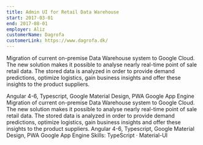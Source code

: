```yaml
---
title: Admin UI for Retail Data Warehouse
start: 2017-03-01
end: 2017-08-01
employer: Aliz
customerName: Dagrofa
customerLink: https://www.dagrofa.dk/
---
```


Migration of current on-premise Data Warehouse system to Google Cloud. 
The new solution makes it possible to analyse nearly real-time point of sale retail data. 
The stored data is analyzed in order to provide demand predictions, optimize logistics, gain business insights and offer these insights to the product suppliers.

Angular 4-6, Typescript, Google Material Design, PWA
Google App Engine
Migration of current on-premise Data Warehouse system to Google Cloud. The new solution makes it possible to analyse nearly real-time point of sale retail data. The stored data is analyzed in order to provide demand predictions, optimize logistics, gain business insights and offer these insights to the product suppliers. Angular 4-6, Typescript, Google Material Design, PWA Google App Engine 
Skills: TypeScript · Material-UI